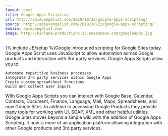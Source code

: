 ```yaml
---
layout: post
title: Google Apps Scripting
url: http://apievangelist.com/2010/10/22/google-apps-scripting/
source: http://apievangelist.com/2010/10/22/google-apps-scripting/
domain: apievangelist.com
image: http://kinlane-productions.s3.amazonaws.com/googleapps.jpg
---
```

{% include JB/setup %}Google introduced scripting for Google Sites today.  Google Apps Script uses JavaScript to allow automation across Google products and interaction with 3rd party services.
Google Apps Scripts allow you to:

	Automate repetitive business processes
	Integrate 3rd party services within Google Apps
	Create custom spreadsheet functions
	Build and collect user inputs


With Google Apps Scripts you can interact with Google Base, Calendar, Contacts, Document, Finance, Language,  Mail, Maps, Spreadsheets, and now Google Sites.
In addition to accessing Google Products they provide many tools for working with UI, SOAP, XML and other helpful utilities.
Google Sites moves beyond a simple wiki with the addition of Google Apps Scripting.  It now is more of an application platform allowing integration with other Google products and 3rd party services.